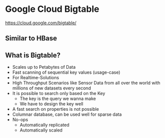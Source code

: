 # Google Cloud Bigtable

https://cloud.google.com/bigtable/

## Similar to HBase



## What is Bigtable?

- Scales up to Petabytes of Data
- Fast scanning of sequential key values (usage-case)
- For Realtime-Solutions
- High Throughput Scenarios like Sensor Data from all over the world with millions of new datasets every second
- It is possible to search only based on the Key
  - The key is the query we wanna make
  - We have to design the key well
- A fast search on properties is not possible
- Columnar database, can be used well for sparse data
- No-ops
  - Automatically replicated
  - Automatically scaled